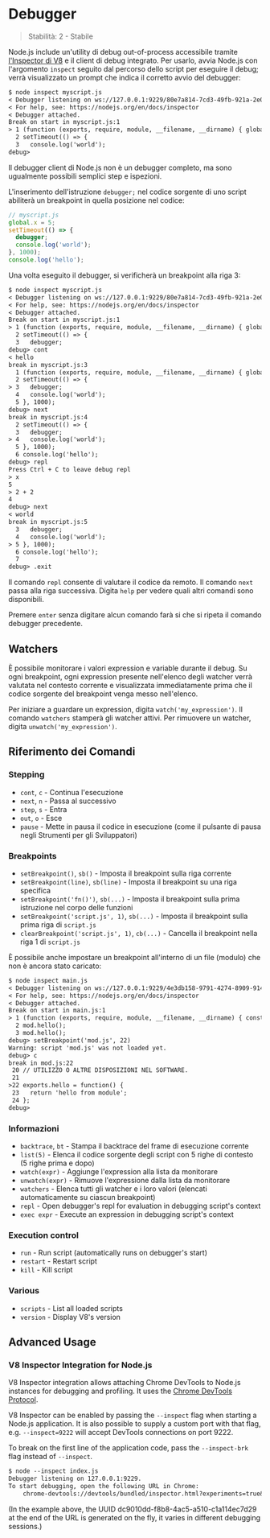 # Debugger

<!--introduced_in=v0.9.12-->

> Stabilità: 2 - Stabile

<!-- type=misc -->

Node.js include un'utility di debug out-of-process accessibile tramite [l'Inspector di V8](#debugger_v8_inspector_integration_for_node_js) e il client di debug integrato. Per usarlo, avvia Node.js con l'argomento `inspect` seguito dal percorso dello script per eseguire il debug; verrà visualizzato un prompt che indica il corretto avvio del debugger:

```txt
$ node inspect myscript.js
< Debugger listening on ws://127.0.0.1:9229/80e7a814-7cd3-49fb-921a-2e02228cd5ba
< For help, see: https://nodejs.org/en/docs/inspector
< Debugger attached.
Break on start in myscript.js:1
> 1 (function (exports, require, module, __filename, __dirname) { global.x = 5;
  2 setTimeout(() => {
  3   console.log('world');
debug>
```

Il debugger client di Node.js non è un debugger completo, ma sono ugualmente possibili semplici step e ispezioni.

L'inserimento dell'istruzione `debugger;` nel codice sorgente di uno script abiliterà un breakpoint in quella posizione nel codice:

<!-- eslint-disable no-debugger -->

```js
// myscript.js
global.x = 5;
setTimeout(() => {
  debugger;
  console.log('world');
}, 1000);
console.log('hello');
```

Una volta eseguito il debugger, si verificherà un breakpoint alla riga 3:

```txt
$ node inspect myscript.js
< Debugger listening on ws://127.0.0.1:9229/80e7a814-7cd3-49fb-921a-2e02228cd5ba
< For help, see: https://nodejs.org/en/docs/inspector
< Debugger attached.
Break on start in myscript.js:1
> 1 (function (exports, require, module, __filename, __dirname) { global.x = 5;
  2 setTimeout(() => {
  3   debugger;
debug> cont
< hello
break in myscript.js:3
  1 (function (exports, require, module, __filename, __dirname) { global.x = 5;
  2 setTimeout(() => {
> 3   debugger;
  4   console.log('world');
  5 }, 1000);
debug> next
break in myscript.js:4
  2 setTimeout(() => {
  3   debugger;
> 4   console.log('world');
  5 }, 1000);
  6 console.log('hello');
debug> repl
Press Ctrl + C to leave debug repl
> x
5
> 2 + 2
4
debug> next
< world
break in myscript.js:5
  3   debugger;
  4   console.log('world');
> 5 }, 1000);
  6 console.log('hello');
  7
debug> .exit
```

Il comando `repl` consente di valutare il codice da remoto. Il comando `next` passa alla riga successiva. Digita `help` per vedere quali altri comandi sono disponibili.

Premere `enter` senza digitare alcun comando farà si che si ripeta il comando debugger precedente.

## Watchers

È possibile monitorare i valori expression e variable durante il debug. Su ogni breakpoint, ogni expression presente nell'elenco degli watcher verrà valutata nel contesto corrente e visualizzata immediatamente prima che il codice sorgente del breakpoint venga messo nell'elenco.

Per iniziare a guardare un expression, digita `watch('my_expression')`. Il comando `watchers` stamperà gli watcher attivi. Per rimuovere un watcher, digita `unwatch('my_expression')`.

## Riferimento dei Comandi

### Stepping

* `cont`, `c` - Continua l'esecuzione
* `next`, `n` - Passa al successivo
* `step`, `s` - Entra
* `out`, `o` - Esce
* `pause` - Mette in pausa il codice in esecuzione (come il pulsante di pausa negli Strumenti per gli Sviluppatori)

### Breakpoints

* `setBreakpoint()`, `sb()` - Imposta il breakpoint sulla riga corrente
* `setBreakpoint(line)`, `sb(line)` - Imposta il breakpoint su una riga specifica
* `setBreakpoint('fn()')`, `sb(...)` - Imposta il breakpoint sulla prima istruzione nel corpo delle funzioni
* `setBreakpoint('script.js', 1)`, `sb(...)` - Imposta il breakpoint sulla prima riga di `script.js`
* `clearBreakpoint('script.js', 1)`, `cb(...)` - Cancella il breakpoint nella riga 1 di `script.js`

È possibile anche impostare un breakpoint all'interno di un file (modulo) che non è ancora stato caricato:

```txt
$ node inspect main.js
< Debugger listening on ws://127.0.0.1:9229/4e3db158-9791-4274-8909-914f7facf3bd
< For help, see: https://nodejs.org/en/docs/inspector
< Debugger attached.
Break on start in main.js:1
> 1 (function (exports, require, module, __filename, __dirname) { const mod = require('./mod.js');
  2 mod.hello();
  3 mod.hello();
debug> setBreakpoint('mod.js', 22)
Warning: script 'mod.js' was not loaded yet.
debug> c
break in mod.js:22
 20 // UTILIZZO O ALTRE DISPOSIZIONI NEL SOFTWARE.
 21
>22 exports.hello = function() {
 23   return 'hello from module';
 24 };
debug>
```

### Informazioni

* `backtrace`, `bt` - Stampa il backtrace del frame di esecuzione corrente
* `list(5)` - Elenca il codice sorgente degli script con 5 righe di contesto (5 righe prima e dopo)
* `watch(expr)` - Aggiunge l'expression alla lista da monitorare
* `unwatch(expr)` - Rimuove l'expressione dalla lista da monitorare
* `watchers` - Elenca tutti gli watcher e i loro valori (elencati automaticamente su ciascun breakpoint)
* `repl` - Open debugger's repl for evaluation in debugging script's context
* `exec expr` - Execute an expression in debugging script's context

### Execution control

* `run` - Run script (automatically runs on debugger's start)
* `restart` - Restart script
* `kill` - Kill script

### Various

* `scripts` - List all loaded scripts
* `version` - Display V8's version

## Advanced Usage

### V8 Inspector Integration for Node.js

V8 Inspector integration allows attaching Chrome DevTools to Node.js instances for debugging and profiling. It uses the [Chrome DevTools Protocol](https://chromedevtools.github.io/devtools-protocol/).

V8 Inspector can be enabled by passing the `--inspect` flag when starting a Node.js application. It is also possible to supply a custom port with that flag, e.g. `--inspect=9222` will accept DevTools connections on port 9222.

To break on the first line of the application code, pass the `--inspect-brk` flag instead of `--inspect`.

```txt
$ node --inspect index.js
Debugger listening on 127.0.0.1:9229.
To start debugging, open the following URL in Chrome:
    chrome-devtools://devtools/bundled/inspector.html?experiments=true&v8only=true&ws=127.0.0.1:9229/dc9010dd-f8b8-4ac5-a510-c1a114ec7d29
```

(In the example above, the UUID dc9010dd-f8b8-4ac5-a510-c1a114ec7d29 at the end of the URL is generated on the fly, it varies in different debugging sessions.)